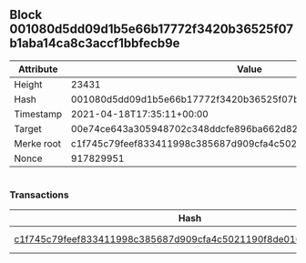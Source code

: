 ## Block 001080d5dd09d1b5e66b17772f3420b36525f07b1aba14ca8c3accf1bbfecb9e

Attribute | Value
--- | ---
Height | 23431
Hash | 001080d5dd09d1b5e66b17772f3420b36525f07b1aba14ca8c3accf1bbfecb9e
Timestamp | 2021-04-18T17:35:11+00:00
Target | 00e74ce643a305948702c348ddcfe896ba662d82c1a228faf4ad12250f07334e
Merke root | c1f745c79feef833411998c385687d909cfa4c5021190f8de016538f87cfb4d0
Nonce | 917829951

```

```

### Transactions

Hash | Amount
--- | ---
[c1f745c79feef833411998c385687d909cfa4c5021190f8de016538f87cfb4d0](c1f745c79feef833411998c385687d909cfa4c5021190f8de016538f87cfb4d0.md) | 10.00000000 SKEPTI 
